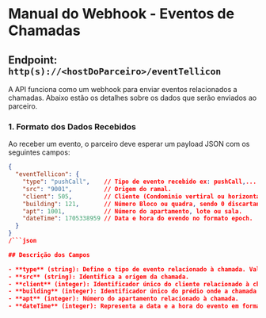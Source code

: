 # Manual do Webhook - Eventos de Chamadas

## Endpoint: `http(s)://<hostDoParceiro>/eventTellicon`

A API funciona como um webhook para enviar eventos relacionados a chamadas. Abaixo estão os detalhes sobre os dados que serão enviados ao parceiro.

### 1. Formato dos Dados Recebidos

Ao receber um evento, o parceiro deve esperar um payload JSON com os seguintes campos:

```json
{
  "eventTellicon": {
    "type": "pushCall",    // Tipo de evento recebido ex: pushCall,...
    "src": "9001",         // Origem do ramal.
    "client": 505,         // Cliente (Condominio vertiral ou horizontal, empresa ou etc).
    "building": 121,       // Número Bloco ou quadra, sendo 0 discartando o uso de bloco ou quadra.
    "apt": 1001,           // Número do apartamento, lote ou sala.
    "dateTime": 1705338959 // Data e hora do evendo no formato epoch.
  }
}
/```json

## Descrição dos Campos

- **type** (string): Define o tipo de evento relacionado à chamada. Valor aceitável: "pushCall" para eventos de chamada.
- **src** (string): Identifica a origem da chamada.
- **client** (integer): Identificador único do cliente relacionado à chamada.
- **building** (integer): Identificador único do prédio onde a chamada ocorreu.
- **apt** (integer): Número do apartamento relacionado à chamada.
- **dateTime** (integer): Representa a data e a hora do evento em formato Unix timestamp.
